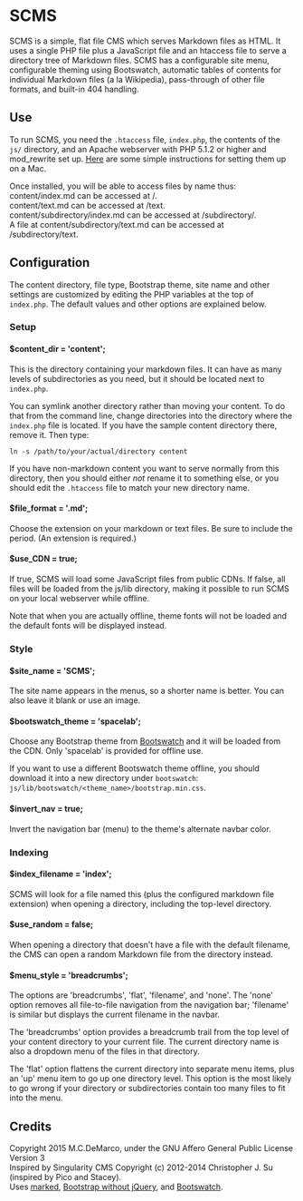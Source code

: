 # SCMS

SCMS is a simple, flat file CMS which serves Markdown files as HTML.  It uses a single PHP file plus a JavaScript file and an htaccess file to serve a directory tree of Markdown files.  SCMS has a configurable site menu, configurable theming using Bootswatch, automatic tables of contents for individual Markdown files (a la Wikipedia), pass-through of other file formats, and built-in 404 handling.

## Use

To run SCMS, you need the `.htaccess` file, `index.php`, the contents of the `js/` directory, and an Apache webserver with PHP 5.1.2 or higher and mod_rewrite set up.  [Here](http://ole.michelsen.dk/blog/setup-local-web-server-apache-php-osx-yosemite.html) are some simple instructions for setting them up on a Mac.

Once installed, you will be able to access files by name thus:  
content/index.md can be accessed at /.  
content/text.md can be accessed at /text.  
content/subdirectory/index.md can be accessed at /subdirectory/.  
A file at content/subdirectory/text.md can be accessed at /subdirectory/text.  

## Configuration

The content directory, file type, Bootstrap theme, site name and other settings are customized by editing the PHP variables at the top of `index.php`.  The default values and other options are explained below.

### Setup

#### $content_dir = 'content';

This is the directory containing your markdown files.  It can have as many levels of subdirectories as you need, but it should be located next to `index.php`.

You can symlink another directory rather than moving your content.  To do that from the command line, change directories into the directory where the `index.php` file is located.  If you have the sample content directory there, remove it.  Then type:

	ln -s /path/to/your/actual/directory content

If you have non-markdown content you want to serve normally from this directory, then you should either *not* rename it to something else, or you should edit the `.htaccess` file to match your new directory name.

#### $file_format = '.md';

Choose the extension on your markdown or text files. Be sure to include the period.  (An extension is required.)

#### $use_CDN = true;

If true, SCMS will load some JavaScript files from public CDNs.  If false, all files will be loaded from the js/lib directory, making it possible to run SCMS on your local webserver while offline.

Note that when you are actually offline, theme fonts will not be loaded and the default fonts will be displayed instead.

### Style

#### $site_name = 'SCMS';

The site name appears in the menus, so a shorter name is better.  You can also leave it blank or use an image.

#### $bootswatch_theme = 'spacelab';

Choose any Bootstrap theme from [Bootswatch](https://bootswatch.com) and it will be loaded from the CDN.  Only 'spacelab' is provided for offline use.

If you want to use a different Bootswatch theme offline, you should download it into a new directory under `bootswatch`: `js/lib/bootswatch/<theme_name>/bootstrap.min.css`.

#### $invert_nav = true;

Invert the navigation bar (menu) to the theme's alternate navbar color.

### Indexing

#### $index_filename = 'index';

SCMS will look for a file named this (plus the configured markdown file extension) when opening a directory, including the top-level directory.

#### $use_random = false;

When opening a directory that doesn't have a file with the default filename, the CMS can open a random Markdown file from the directory instead.

#### $menu_style = 'breadcrumbs';

The options are 'breadcrumbs', 'flat', 'filename', and 'none'.  The 'none' option removes all file-to-file navigation from the navigation bar; 'filename' is similar but displays the current filename in the navbar.

The 'breadcrumbs' option provides a breadcrumb trail from the top level of your content directory to your current file.  The current directory name is also a dropdown menu of the files in that directory.

The 'flat' option flattens the current directory into separate menu items, plus an 'up' menu item to go up one directory level.  This option is the most likely to go wrong if your directory or subdirectories contain too many files to fit into the menu.


## Credits

Copyright 2015 M.C.DeMarco, under the GNU Affero General Public License Version 3  
Inspired by Singularity CMS Copyright (c) 2012-2014 Christopher J. Su (inspired by Pico and Stacey).  
Uses [marked](https://github.com/chjj/marked/),
[Bootstrap without jQuery](https://github.com/tagawa/bootstrap-without-jquery), and
[Bootswatch](https://bootswatch.com).
